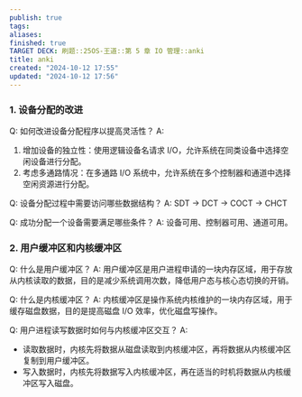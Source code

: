 ```yaml
---
publish: true
tags: 
aliases: 
finished: true
TARGET DECK: 刷题::25OS-王道::第 5 章 IO 管理::anki
title: anki
created: "2024-10-12 17:55"
updated: "2024-10-12 17:56"
---
```


### 1. 设备分配的改进

Q: 如何改进设备分配程序以提高灵活性？
A: 
1. 增加设备的独立性：使用逻辑设备名请求 I/O，允许系统在同类设备中选择空闲设备进行分配。
2. 考虑多通路情况：在多通路 I/O 系统中，允许系统在多个控制器和通道中选择空闲资源进行分配。

Q: 设备分配过程中需要访问哪些数据结构？
A: SDT → DCT → COCT → CHCT

Q: 成功分配一个设备需要满足哪些条件？
A: 设备可用、控制器可用、通道可用。

### 2. 用户缓冲区和内核缓冲区

Q: 什么是用户缓冲区？
A: 用户缓冲区是用户进程申请的一块内存区域，用于存放从内核读取的数据，目的是减少系统调用次数，降低用户态与核心态切换的开销。

Q: 什么是内核缓冲区？
A: 内核缓冲区是操作系统内核维护的一块内存区域，用于缓存磁盘数据，目的是提高磁盘 I/O 效率，优化磁盘写操作。

Q: 用户进程读写数据时如何与内核缓冲区交互？
A: 
- 读取数据时，内核先将数据从磁盘读取到内核缓冲区，再将数据从内核缓冲区复制到用户缓冲区。
- 写入数据时，内核先将数据写入内核缓冲区，再在适当的时机将数据从内核缓冲区写入磁盘。
